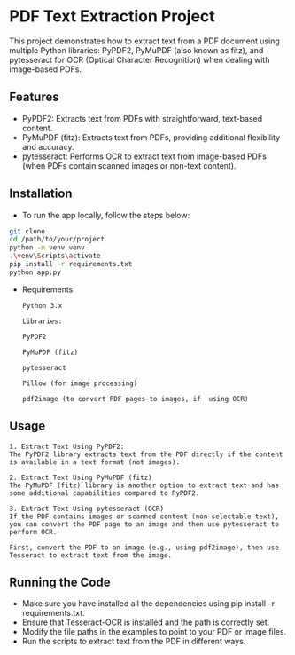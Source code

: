 # PDF Text Extraction Project
This project demonstrates how to extract text from a PDF document using multiple Python libraries: PyPDF2, PyMuPDF (also known as fitz), and pytesseract for OCR (Optical Character Recognition) when dealing with image-based PDFs.

## Features
- PyPDF2: Extracts text from PDFs with straightforward, text-based content.
- PyMuPDF (fitz): Extracts text from PDFs, providing additional flexibility and accuracy.
- pytesseract: Performs OCR to extract text from image-based PDFs (when PDFs contain scanned images or non-text content).


## Installation
- To run the app locally, follow the steps below:
```bash
git clone 
cd /path/to/your/project
python -m venv venv
.\venv\Scripts\activate
pip install -r requirements.txt
python app.py
```
- Requirements

    `Python 3.x`

    `Libraries:`

    `PyPDF2`

    `PyMuPDF (fitz)`

    `pytesseract`

    `Pillow (for image processing)`

    `pdf2image (to convert PDF pages to images, if  using OCR)`
## Usage

    1. Extract Text Using PyPDF2:
    The PyPDF2 library extracts text from the PDF directly if the content is available in a text format (not images).

    2. Extract Text Using PyMuPDF (fitz)
    The PyMuPDF (fitz) library is another option to extract text and has some additional capabilities compared to PyPDF2.

    3. Extract Text Using pytesseract (OCR)
    If the PDF contains images or scanned content (non-selectable text), you can convert the PDF page to an image and then use pytesseract to perform OCR.

    First, convert the PDF to an image (e.g., using pdf2image), then use Tesseract to extract text from the image.




## Running the Code
- Make sure you have installed all the dependencies using pip install -r requirements.txt.
- Ensure that Tesseract-OCR is installed and the path is correctly set.
- Modify the file paths in the examples to point to your PDF or image files.
- Run the scripts to extract text from the PDF in different ways.